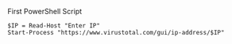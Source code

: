 
First PowerShell Script
```
$IP = Read-Host "Enter IP"
Start-Process "https://www.virustotal.com/gui/ip-address/$IP"
```

